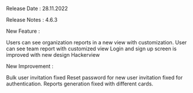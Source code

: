 Release Date : 28.11.2022

Release Notes : 4.6.3

New Feature :

Users can see organization reports in a new view with customization. 
User can see team report with customized view
Login and sign up screen is improved with new design
Hackerview 

New Improvement :

Bulk user invitation fixed 
Reset password for new user invitation fixed for authentication. 
Reports generation fixed with different cards. 
